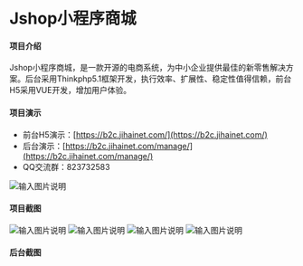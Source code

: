 # Jshop小程序商城


#### 项目介绍
Jshop小程序商城，是一款开源的电商系统，为中小企业提供最佳的新零售解决方案。后台采用Thinkphp5.1框架开发，执行效率、扩展性、稳定性值得信赖，前台H5采用VUE开发，增加用户体验。

#### 项目演示
- 前台H5演示：[https://b2c.jihainet.com/](https://b2c.jihainet.com/)
- 后台演示：[https://b2c.jihainet.com/manage/](https://b2c.jihainet.com/manage/)
- QQ交流群：823732583

![输入图片说明](https://images.gitee.com/uploads/images/2018/1018/184408_a1c0d706_8503.jpeg "gh_03bc4364b4dc_344.jpg")

#### 项目截图
![输入图片说明](https://images.gitee.com/uploads/images/2018/1018/185042_70541d22_8503.png "Screenshot_2018-10-18-18-45-44-858_com.tencent.mm.png")
![输入图片说明](https://images.gitee.com/uploads/images/2018/1018/185110_3cef1b87_8503.png "Screenshot_2018-10-18-18-45-40-331_com.tencent.mm.png")
![输入图片说明](https://images.gitee.com/uploads/images/2018/1018/185137_cf67c20c_8503.png "Screenshot_2018-10-18-18-48-34-013_com.tencent.mm.png")
![输入图片说明](https://images.gitee.com/uploads/images/2018/1018/185153_f4294874_8503.png "Screenshot_2018-10-18-18-48-42-296_com.tencent.mm.png")
#### 后台截图
